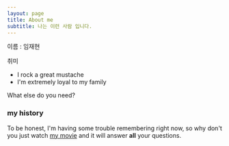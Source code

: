 ```yaml
---
layout: page
title: About me
subtitle: 나는 이런 사람 입니다.
---
```


이름 : 임재현

취미
- I rock a great mustache
- I'm extremely loyal to my family

What else do you need?

### my history

To be honest, I'm having some trouble remembering right now, so why don't you just watch [my movie](http://en.wikipedia.org/wiki/The_Princess_Bride_%28film%29) and it will answer **all** your questions.
